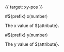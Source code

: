 {{ target: xy-pos }}

#${prefix} x(number)

The x value of ${attribute}.

#${prefix} y(number)

The y value of ${attribute}.